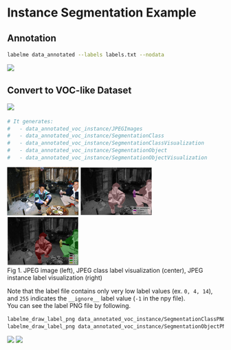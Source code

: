 # Instance Segmentation Example

## Annotation

```bash
labelme data_annotated --labels labels.txt --nodata
```

![](.readme/annotation.jpg)

## Convert to VOC-like Dataset

![](.readme/convert.jpg)

```bash
# It generates:
#   - data_annotated_voc_instance/JPEGImages
#   - data_annotated_voc_instance/SegmentationClass
#   - data_annotated_voc_instance/SegmentationClassVisualization
#   - data_annotated_voc_instance/SegmentationObject
#   - data_annotated_voc_instance/SegmentationObjectVisualization
```

<img src="data_annotated_voc_instance/JPEGImages/2011_000003.jpg" width="33%" /> <img src="data_annotated_voc_instance/SegmentationClassVisualization/2011_000003.jpg" width="33%" /> <img src="data_annotated_voc_instance/SegmentationObjectVisualization/2011_000003.jpg" width="33%" />  
Fig 1. JPEG image (left), JPEG class label visualization (center), JPEG instance label visualization (right)


Note that the label file contains only very low label values (ex. `0, 4, 14`), and
`255` indicates the `__ignore__` label value (`-1` in the npy file).  
You can see the label PNG file by following.

```bash
labelme_draw_label_png data_annotated_voc_instance/SegmentationClassPNG/2011_000003.png   # left
labelme_draw_label_png data_annotated_voc_instance/SegmentationObjectPNG/2011_000003.png  # right
```

<img src=".readme/draw_label_png_class.jpg" width="33%" /> <img src=".readme/draw_label_png_object.jpg" width="33%" />

